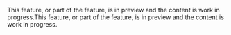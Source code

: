<span data-ttu-id="4d72c-101">This feature, or part of the feature, is in preview and the content is work in progress.</span><span class="sxs-lookup"><span data-stu-id="4d72c-101">This feature, or part of the feature, is in preview and the content is work in progress.</span></span>